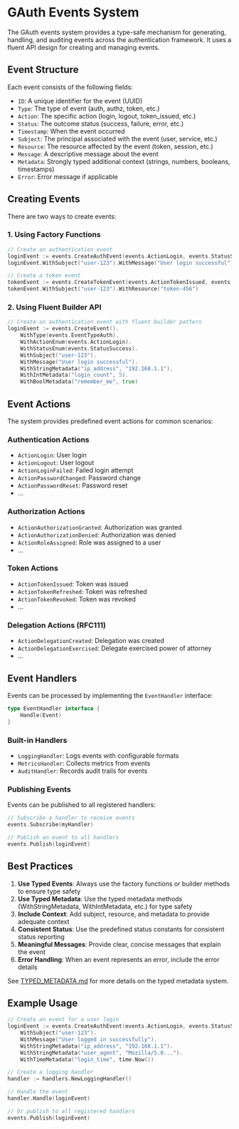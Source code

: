 # GAuth Events System

The GAuth events system provides a type-safe mechanism for generating, handling, and auditing events across the authentication framework. It uses a fluent API design for creating and managing events.

## Event Structure

Each event consists of the following fields:

- `ID`: A unique identifier for the event (UUID)
- `Type`: The type of event (auth, authz, token, etc.)
- `Action`: The specific action (login, logout, token_issued, etc.)
- `Status`: The outcome status (success, failure, error, etc.)
- `Timestamp`: When the event occurred
- `Subject`: The principal associated with the event (user, service, etc.)
- `Resource`: The resource affected by the event (token, session, etc.)
- `Message`: A descriptive message about the event
- `Metadata`: Strongly typed additional context (strings, numbers, booleans, timestamps)
- `Error`: Error message if applicable

## Creating Events

There are two ways to create events:

### 1. Using Factory Functions

```go
// Create an authentication event
loginEvent := events.CreateAuthEvent(events.ActionLogin, events.StatusSuccess)
loginEvent.WithSubject("user-123").WithMessage("User login successful")

// Create a token event
tokenEvent := events.CreateTokenEvent(events.ActionTokenIssued, events.StatusSuccess)
tokenEvent.WithSubject("user-123").WithResource("token-456")
```

### 2. Using Fluent Builder API

```go
// Create an authentication event with fluent builder pattern
loginEvent := events.CreateEvent().
    WithType(events.EventTypeAuth).
    WithActionEnum(events.ActionLogin).
    WithStatusEnum(events.StatusSuccess).
    WithSubject("user-123").
    WithMessage("User login successful").
    WithStringMetadata("ip_address", "192.168.1.1").
    WithIntMetadata("login_count", 5).
    WithBoolMetadata("remember_me", true)
```

## Event Actions

The system provides predefined event actions for common scenarios:

### Authentication Actions
- `ActionLogin`: User login
- `ActionLogout`: User logout
- `ActionLoginFailed`: Failed login attempt
- `ActionPasswordChanged`: Password change
- `ActionPasswordReset`: Password reset
- ...

### Authorization Actions
- `ActionAuthorizationGranted`: Authorization was granted
- `ActionAuthorizationDenied`: Authorization was denied
- `ActionRoleAssigned`: Role was assigned to a user
- ...

### Token Actions
- `ActionTokenIssued`: Token was issued
- `ActionTokenRefreshed`: Token was refreshed
- `ActionTokenRevoked`: Token was revoked
- ...

### Delegation Actions (RFC111)
- `ActionDelegationCreated`: Delegation was created
- `ActionDelegationExercised`: Delegate exercised power of attorney
- ...

## Event Handlers

Events can be processed by implementing the `EventHandler` interface:

```go
type EventHandler interface {
    Handle(Event)
}
```

### Built-in Handlers

- `LoggingHandler`: Logs events with configurable formats
- `MetricsHandler`: Collects metrics from events
- `AuditHandler`: Records audit trails for events

### Publishing Events

Events can be published to all registered handlers:

```go
// Subscribe a handler to receive events
events.Subscribe(myHandler)

// Publish an event to all handlers
events.Publish(loginEvent)
```

## Best Practices

1. **Use Typed Events**: Always use the factory functions or builder methods to ensure type safety
2. **Use Typed Metadata**: Use the typed metadata methods (WithStringMetadata, WithIntMetadata, etc.) for type safety
3. **Include Context**: Add subject, resource, and metadata to provide adequate context
4. **Consistent Status**: Use the predefined status constants for consistent status reporting
5. **Meaningful Messages**: Provide clear, concise messages that explain the event
6. **Error Handling**: When an event represents an error, include the error details

See [TYPED_METADATA.md](TYPED_METADATA.md) for more details on the typed metadata system.

## Example Usage

```go
// Create an event for a user login
loginEvent := events.CreateAuthEvent(events.ActionLogin, events.StatusSuccess).
    WithSubject("user-123").
    WithMessage("User logged in successfully").
    WithStringMetadata("ip_address", "192.168.1.1").
    WithStringMetadata("user_agent", "Mozilla/5.0...").
    WithTimeMetadata("login_time", time.Now())

// Create a logging handler
handler := handlers.NewLoggingHandler()

// Handle the event
handler.Handle(loginEvent)

// Or publish to all registered handlers
events.Publish(loginEvent)
```